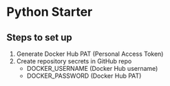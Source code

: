 # Python Starter

## Steps to set up
1. Generate Docker Hub PAT (Personal Access Token)
2. Create repository secrets in GitHub repo
   - DOCKER_USERNAME (Docker Hub username)
   - DOCKER_PASSWORD (Docker Hub PAT)